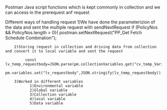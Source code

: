 Postman Java script functions which is kept commonly in collection and we can access in the prerequest anf request

  Different ways of handling request
        1)We have done the parameterizion of the data and sent the multiple request with sendNextRequest
              if (PolicyNos && PolicyNos.length > 0){
              postman.setNextRequest("PP_Get Fetch Schedule Combination");

        2)Storing request in collection and driving data from collection and convert it to local variable and sent the request

             const lv_temp_requestbody=JSON.parse(pm.collectionVariables.get("cv_temp_Variable01"));
             pm.variables.set("lv_requestbody",JSON.stringify(lv_temp_requestbody));

        3)Worked in different variables
               1)Environmental variable
               2)Global variable
               3)Collection variable
               4)local variable
               5)Data variable
